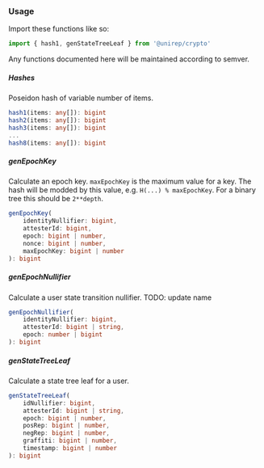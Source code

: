 ### Usage

Import these functions like so:

```js
import { hash1, genStateTreeLeaf } from '@unirep/crypto'
```

Any functions documented here will be maintained according to semver.

##### Hashes

Poseidon hash of variable number of items.
```ts
hash1(items: any[]): bigint
hash2(items: any[]): bigint
hash3(items: any[]): bigint
...
hash8(items: any[]): bigint
```

##### genEpochKey

Calculate an epoch key. `maxEpochKey` is the maximum value for a key. The hash will be modded by this value, e.g. `H(...) % maxEpochKey`. For a binary tree this should be `2**depth`.
```ts
genEpochKey(
    identityNullifier: bigint,
    attesterId: bigint,
    epoch: bigint | number,
    nonce: bigint | number,
    maxEpochKey: bigint | number
): bigint
```

##### genEpochNullifier

Calculate a user state transition nullifier. TODO: update name
```ts
genEpochNullifier(
    identityNullifier: bigint,
    attesterId: bigint | string,
    epoch: number | bigint
): bigint
```

##### genStateTreeLeaf

Calculate a state tree leaf for a user.
```ts
genStateTreeLeaf(
    idNullifier: bigint,
    attesterId: bigint | string,
    epoch: bigint | number,
    posRep: bigint | number,
    negRep: bigint | number,
    graffiti: bigint | number,
    timestamp: bigint | number
): bigint
```
